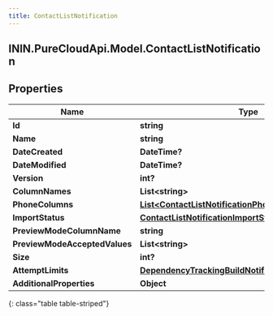 ```yaml
---
title: ContactListNotification
---
```

## ININ.PureCloudApi.Model.ContactListNotification

## Properties

|Name | Type | Description | Notes|
|------------ | ------------- | ------------- | -------------|
| **Id** | **string** |  | [optional] |
| **Name** | **string** |  | [optional] |
| **DateCreated** | **DateTime?** |  | [optional] |
| **DateModified** | **DateTime?** |  | [optional] |
| **Version** | **int?** |  | [optional] |
| **ColumnNames** | **List&lt;string&gt;** |  | [optional] |
| **PhoneColumns** | [**List&lt;ContactListNotificationPhoneColumns&gt;**](ContactListNotificationPhoneColumns.html) |  | [optional] |
| **ImportStatus** | [**ContactListNotificationImportStatus**](ContactListNotificationImportStatus.html) |  | [optional] |
| **PreviewModeColumnName** | **string** |  | [optional] |
| **PreviewModeAcceptedValues** | **List&lt;string&gt;** |  | [optional] |
| **Size** | **int?** |  | [optional] |
| **AttemptLimits** | [**DependencyTrackingBuildNotificationNotificationUser**](DependencyTrackingBuildNotificationNotificationUser.html) |  | [optional] |
| **AdditionalProperties** | **Object** |  | [optional] |
{: class="table table-striped"}


